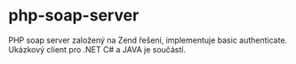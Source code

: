 # php-soap-server
PHP soap server založený na Zend řešení, implementuje basic authenticate. Ukázkový client pro .NET C# a JAVA je součástí.  
